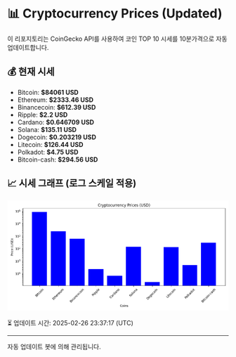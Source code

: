 
# 📊 Cryptocurrency Prices (Updated)

이 리포지토리는 CoinGecko API를 사용하여 코인 TOP 10 시세를 10분가격으로 자동 업데이트합니다.

## 💰 현재 시세
- Bitcoin: **$84061 USD**
- Ethereum: **$2333.46 USD**
- Binancecoin: **$612.39 USD**
- Ripple: **$2.2 USD**
- Cardano: **$0.646709 USD**
- Solana: **$135.11 USD**
- Dogecoin: **$0.203219 USD**
- Litecoin: **$126.44 USD**
- Polkadot: **$4.75 USD**
- Bitcoin-cash: **$294.56 USD**

## 📈 시세 그래프 (로그 스케일 적용)
![Crypto Prices](crypto_prices.png)

⏳ 업데이트 시간: 2025-02-26 23:37:17 (UTC)

---
자동 업데이트 봇에 의해 관리됩니다.
